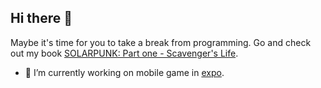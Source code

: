 ## Hi there 👋

Maybe it's time for you to take a break from programming. Go and check out my book [SOLARPUNK: Part one - Scavenger's Life](https://ko-fi.com/s/cc281093ab). 

- 🔭 I’m currently working on mobile game in [expo](https://expo.dev/).
